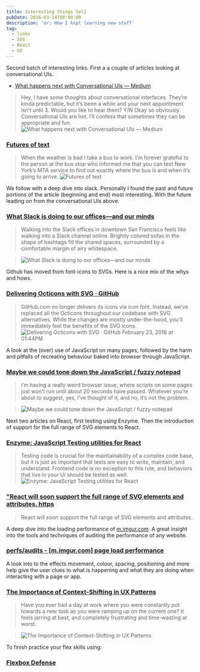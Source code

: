 ```yaml
---
title: Interesting things Vol2
pubDate: 2016-03-14T00:00:00
description: 'or: How I kept learning new stuff'
tag:
  - links
  - SVG
  - React
  - UX
---
```


Second batch of interesting links. First a a couple of articles looking at conversational UIs.

- [What happens next with Conversational UIs — Medium](https://medium.com/@cennydd/what-happens-next-with-conversational-uis-b9e4699541d5#.aylcbwywk)

> Hey, I have some thoughts about conversational interfaces. They’re kinda predictable, but it’s been a while and your next appointment isn’t until 3. Would you like to hear them? Y/N Okay so obviously Conversational UIs are hot. I’ll confess that sometimes they can be appropriate and fun.
> ![What happens next with Conversational UIs — Medium](https://res.cloudinary.com/lazydayed/image/upload/v1549879906/Devtings/interesting_things_vol_2/1starlCRHy6_c-0tSZOzv9fs-qg.jpg)

### [Futures of text](http://whoo.ps/2015/02/23/futures-of-text)

> When the weather is bad I take a bus to work. I’m forever grateful to the person at the bus stop who informed me that you can text New York’s MTA service to find out exactly where the bus is and when it’s going to arrive.
> ![Futures of text](https://res.cloudinary.com/lazydayed/image/upload/v1549879907/Devtings/interesting_things_vol_2/bus-time.gif)

We follow with a deep dive into slack. Personally I found the past and future portions of the article (beginning and end) most interesting. With the future leading on from the conversational UIs above.

### [What Slack is doing to our offices—and our minds](http://arstechnica.com/information-technology/2016/03/what-slack-is-doing-to-our-offices-and-our-minds/?utm_source=SitePoint&utm_medium=email&utm_campaign=Versioning)

> Walking into the Slack offices in downtown San Francisco feels like walking into a Slack channel online. Brightly colored sofas in the shape of hashtags fill the shared spaces, surrounded by a comfortable margin of airy whitespace.

> ![What Slack is doing to our offices—and our minds](https://res.cloudinary.com/lazydayed/image/upload/v1549879906/Devtings/interesting_things_vol_2/SlackOffice1-640x427.jpg)

Github has moved from font-icons to SVGs. Here is a nice mix of the whys and hows.

### [Delivering Octicons with SVG · GitHub](https://github.com/blog/2112-delivering-octicons-with-svg?utm_source=SitePoint&utm_medium=email&utm_campaign=Versioning)

> GitHub.com no longer delivers its icons via icon font. Instead, we’ve replaced all the Octicons throughout our codebase with SVG alternatives. While the changes are mostly under-the-hood, you’ll immediately feel the benefits of the SVG icons.
> ![Delivering Octicons with SVG · GitHub](https://res.cloudinary.com/lazydayed/image/upload/v1549879906/Devtings/interesting_things_vol_2/5c79d3ee-d4a1-11e5-89f4-aeb7c86a0c65.png)
> February 23, 2016 at 01:44PM

A look at the (over) use of JavaScript on many pages, followed by the harm and pitfalls of recreating behaviour baked into browser through JavaScript.

### [Maybe we could tone down the JavaScript / fuzzy notepad](https://eev.ee/blog/2016/03/06/maybe-we-could-tone-down-the-javascript/)

> I’m having a really weird browser issue, where scripts on some pages just won’t run until about 20 seconds have passed. Whatever you’re about to suggest, yes, I’ve thought of it, and no, it’s not the problem.

> ![Maybe we could tone down the JavaScript / fuzzy notepad](https://res.cloudinary.com/lazydayed/image/upload/v1549879907/Devtings/interesting_things_vol_2/broken-twitter-areas.png)

Next two articles on React, first testing using Enzyme. Then the introduction of support for the full range of SVG elements to React.

### [Enzyme: JavaScript Testing utilities for React](https://medium.com/airbnb-engineering/enzyme-javascript-testing-utilities-for-react-a417e5e5090f#.xlaxay91n)

> Testing code is crucial for the maintainability of a complex code base, but it is just as important that tests are easy to write, maintain, and understand. Frontend code is no exception to this rule, and behaviors that live in your UI should be tested as well.
> ![Enzyme: JavaScript Testing utilities for React](https://res.cloudinary.com/lazydayed/image/upload/v1549879906/Devtings/interesting_things_vol_2/1starpu9U8EYL3KGrgvapyp1pSg.png)

### ["React will soon support the full range of SVG elements and attributes. https](https://twitter.com/SVGWeekly/status/707060006999318528?s=09)

> React will soon support the full range of SVG elements and attributes.

A deep dive into the loading performance of [m.imgur.com](httpd://m.imgur.com). A great insight into the tools and techniques of auditing the performance of any website.

### [perfs/audits - [m.imgur.com] page load performance](https://github.com/perfs/audits/issues/1)

A look into to the effects movement, colour, spacing, positioning and more help give the user clues to what is happening and what they are doing when interacting with a page or app.

### [The Importance of Context-Shifting in UX Patterns](https://css-tricks.com/the-importance-of-context-shifting-in-ux-patterns/)

> Have you ever had a day at work where you were constantly put towards a new task as you were ramping up on the current one? It feels jarring at best, and completely frustrating and time-wasting at worst.

> ![The Importance of Context-Shifting in UX Patterns](https://res.cloudinary.com/lazydayed/image/upload/v1549879906/Devtings/interesting_things_vol_2/transformicons.gif)

To finish practice your flex skills using:

### [Flexbox Defense](http://www.flexboxdefense.com/?utm_source=SitePoint&utm_medium=email&utm_campaign=Versioning)

